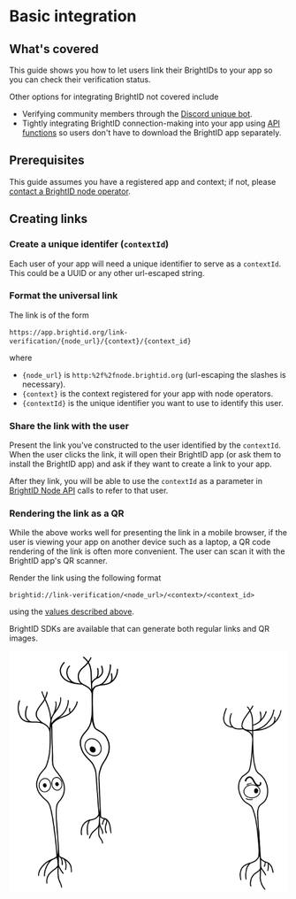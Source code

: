 # Basic integration

## What's covered
This guide shows you how to let users link their BrightIDs to your app so you can check their verification status.

Other options for integrating BrightID not covered include
* Verifying community members through the [Discord unique bot](https://github.com/ShenaniganDApp/brightid-discord-bot).
* Tightly integrating BrightID connection-making into your app using [API functions](https://dev.brightid.org/docs/node-api/) so users don't have to download the BrightID app separately.

## Prerequisites
This guide assumes you have a registered app and context; if not, please [contact a BrightID node operator](https://dev.brightid.org/#step-1).

## Creating links
### Create a unique identifer (`contextId`)
Each user of your app will need a unique identifier to serve as a `contextId`. This could be a UUID or any other url-escaped string.
### Format the universal link
The link is of the form
```
https://app.brightid.org/link-verification/{node_url}/{context}/{context_id}
```
where
* `{node_url}` is `http:%2f%2fnode.brightid.org` (url-escaping the slashes is necessary).
* `{context}` is the context registered for your app with node operators.
* `{contextId}` is the unique identifier you want to use to identify this user.
### Share the link with the user
Present the link you've constructed to the user identified by the `contextId`. When the user clicks the link, it will open their BrightID app (or ask them to install the BrightID app) and ask if they want to create a link to your app.

After they link, you will be able to use the `contextId` as a parameter in [BrightID Node API](https://dev.brightid.org/docs/node-api/) calls to refer to that user.
### Rendering the link as a QR
While the above works well for presenting the link in a mobile browser, if the user is viewing your app on another device such as a laptop, a QR code rendering of the link is often more convenient. The user can scan it with the BrightID app's QR scanner.

Render the link using the following format
```
brightid://link-verification/<node_url>/<context>/<context_id>
```
using the [values described above](#format-the-universal-link).

BrightID SDKs are available that can generate both regular links and QR images.

![](../assets/images/neurons-white-bg.png)